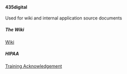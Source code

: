 #### 435digital
Used for wiki and internal application source documents

##### The Wiki
[Wiki](https://github.com/435Digital/435Digital/wiki)

##### HIPAA
[Training Acknowledgement](http://salesforms435.wpengine.com/hipaa/)

